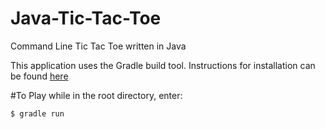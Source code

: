 Java-Tic-Tac-Toe
================

Command Line Tic Tac Toe written in Java

This application uses the Gradle build tool. Instructions for installation can be found [here](http://www.gradle.org/docs/current/userguide/installation.html) 

#To Play
while in the root directory, enter:
```
$ gradle run
```
